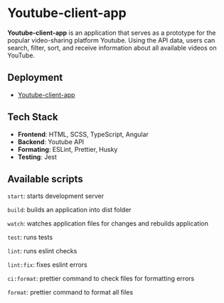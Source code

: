 # Youtube-client-app

**Youtube-client-app** is an application that serves as a prototype for the popular video-sharing platform Youtube. Using the API data, users can search, filter, sort, and receive information about all available videos on YouTube.

## Deployment
- [Youtube-client-app](https://angelinabz.github.io/youtube-client-app/youtube-client-app)

## Tech Stack
- **Frontend**: HTML, SCSS, TypeScript, Angular
- **Backend**: Youtube API
- **Formating**: ESLint, Prettier, Husky
- **Testing**: Jest

## Available scripts
`start`: starts development server

`build`: builds an application into dist folder

`watch`: watches application files for changes and rebuilds application

`test`: runs tests

`lint`: runs eslint checks

`lint:fix`: fixes eslint errors

`ci:format`: prettier command to check files for formatting errors

`format`: prettier command to format all files